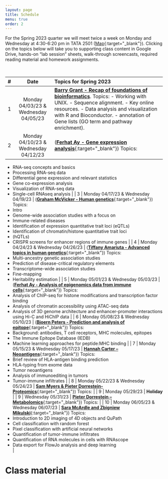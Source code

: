 ```yaml
---
layout: page
title: Schedule
menu: true
order: 2
---
```



For the Spring 2023 quarter we will meet twice a week on Monday and Wednesday at 4:30-6:20 pm in TATA 2501 ([Map](https://goo.gl/maps/Cd8z9Zexx6q){:target="_blank"}). Clicking on the topics below will take you to supporting class content in Google Drive, hands-on “lab session” sheets, walk-through screencasts, required reading material and homework assignments.


<br>

| \# | Date         | Topics for Spring 2023                                                                                                                                                                                                                                                                                                                                                                                                                                                    |
| :-: | :-----------: | :------------------------------------------------------------------------------------------------------------------------------------------------------------------------------------------------------------------------------------------------------------------------------------------------------------------------------------------------------------------------------------------------------------------------------------------------------------------------ |
| 1  | Monday 04/03/23 & Wednesday 04/05/23 | [**Barry Grant - Recap of foundations of bioinformatics**](https://drive.google.com/drive/folders/1p43J8N9MEJ-VpOurQYehkVh-ezT8RdEf). Topics: - Working with UNIX. - Sequence alignment. - Key online resources. - Data analysis and visualization with R and Bioconductor. - annotation of Gene lists (GO term and pathway enrichment).                                                                                                                                               |
| 2  | Monday 04/10/23 & Wednesday 04/12/23 | ([**Ferhat Ay - Gene expression analysis**](https://drive.google.com/drive/folders/1CLCchddLnQK2ZnhNp2tWx7bbjwsdJe-m){:target="_blank"}) Topics:
- RNA-seq concepts and basics
- Processing RNA-seq data
- Differential gene expression and relevant statistics
- Gene co-expression analysis
- Visualization of RNA-seq data
- Single-cell RNAseq analysis                                                                                                                                               |
| 3  | Monday 04/17/23 & Wednesday 04/19/23 | ([**Graham McVicker - Human genetics**](https://drive.google.com/drive/folders/1FIJCc_fmrYKIrpX_pFyGE-0XOXwSsSaB){:target="_blank"}) Topics:
- Intro
- Genome-wide association studies with a focus on
- Immune-related diseases
- Identification of expression quantitative trait loci (eQTLs)
- Identification of chromatin/histone quantitative trait loci
- (hQTLs)
- CRISPR screens for enhancer regions of immune genes                                                                                                                                                                                                                        |
| 4  | Monday 04/24/23 & Wednesday 04/26/23 | ([**Tiffany Amariuta - Advanced topics in human genetics**](https://drive.google.com/drive/folders/1QTvN-es7M84gjmJbEF2zm6bbLSjzW7fb){:target="_blank"})
Topics:
- Multi-ancestry genetic association studies
- Prediction of disease-critical regulatory elements
- Transcriptome-wide association studies
- Fine-mapping
- Heritability estimation                                                                                                      |
| 5  | Monday 05/01/23 & Wednesday 05/03/23 | ([**Ferhat Ay - Analysis of epigenomics data from immune cells**](https://drive.google.com/drive/folders/1f3dSdHD_1KsHUAMgq50HixxV7li1Pvka){:target="_blank"}) 
Topics:
- Analysis of ChIP-seq for histone modifications and transcription factor binding
- Analysis of chromatin accessibility using ATAC-seq data
- Analysis of 3D genome architecture and enhancer-promoter interactions using Hi-C and HiChIP data                                                                                                                                                                                                                                                        |
| 6  | Monday 05/08/23 & Wednesday 05/10/23 | ([**Bjoern Peters - Prediction and analysis of epitope**](https://drive.google.com/drive/folders/1ZeW7sU088F_ToMKSgtUApRspYH1Y20am){:target="_blank"}) 
Topics:
- Background: antibodies, T cell receptors, MHC molecules, epitopes
- The Immune Epitope Database (IEDB)
- Machine learning approaches for peptide:MHC binding                                                                                                                                                                                                                                                                                       |
| 7  | Monday 05/15/23 & Wednesday 05/17/23 | [**Hannah Carter – Neoantigens**](https://drive.google.com/drive/folders/1cOVIMH93SDLfwqgyPGz8sdDs4xwwel9a){:target="_blank"}) 
Topics:
- Brief review of HLA-antigen binding prediction
- HLA-typing from exome data
- Tumor neoantigens
- Analysis of immunoediting in tumors
- Tumor-immune infiltrates                                                                                                                                                                                                                                            |
| 8  | Monday 05/22/23 & Wednesday 05/24/23 | [**Sam Myers & Pieter Dorrestein- Proteomics**](https://drive.google.com/drive/folders/1-lRsOoxWslqso1ce3Zt9cL2k7Fy2rFEA){:target="_blank"}) 
Topics:                                                                                                                                                                                                            |
| 9 | Monday 05/29/23  | **Holiday**                                                                                                                                                                                                                                             |
| 9 | Wednesday 05/31/23 | [**Pieter Dorrestein – Metabolomics**](https://drive.google.com/drive/folders/1cQ4VLc64HSQEb-xfWx9DgDafB2hsnpLu){:target="_blank"})
Topics:                                                                                                                                                                              |
| 10 | Monday 06/05/23 & Wednesday 06/07/23 | [**Sara McArdle and Zbigniew Mikulski**](https://drive.google.com/drive/folders/1tP3-V7KNqguP6Z2dDOWAbzjCpyTFRL0V){:target="_blank"})
Topics:
- Introduction to 2D imaging of 4D objects and QuPath
- Cell classification with random forest
- Pixel classification with artificial neural networks
- Quantification of tumor-immune infiltrates
- Quantification of RNA molecules in cells with RNAscope
- Data export for FlowJo analysis and deep learning   
|                                                                                                                                                                                                                                                                                                                                                                                     

# Class material
